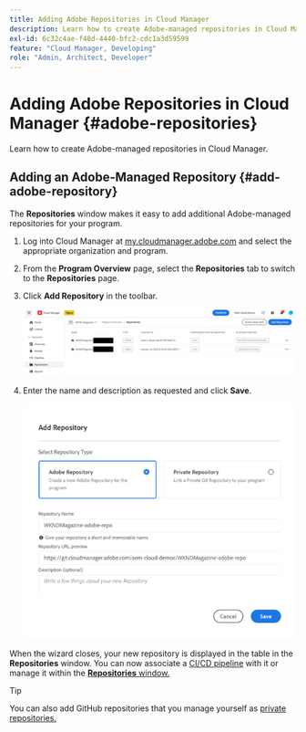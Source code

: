 ```yaml
---
title: Adding Adobe Repositories in Cloud Manager
description: Learn how to create Adobe-managed repositories in Cloud Manager.
exl-id: 6c32c4ae-f48d-4440-bfc2-cdc1a3d59599
feature: "Cloud Manager, Developing"
role: "Admin, Architect, Developer"
---
```

# Adding Adobe Repositories in Cloud Manager {#adobe-repositories}

Learn how to create Adobe-managed repositories in Cloud Manager.

## Adding an Adobe-Managed Repository {#add-adobe-repository}

The **Repositories** window makes it easy to add additional Adobe-managed repositories for your program.

1. Log into Cloud Manager at [my.cloudmanager.adobe.com](https://my.cloudmanager.adobe.com/) and select the appropriate organization and program.

1. From the **Program Overview** page, select the **Repositories** tab to switch to the **Repositories** page.

1. Click **Add Repository** in the toolbar.

   ![Add repository button](assets/add-repository.png)
  
1. Enter the name and description as requested and click **Save**.

   ![Add Repository dialog](assets/add-adobe-repository.png)

When the wizard closes, your new repository is displayed in the table in the **Repositories** window. You can now associate a [CI/CD pipeline](/help/implementing/cloud-manager/configuring-pipelines/introduction-ci-cd-pipelines.md) with it or manage it within the [**Repositories** window.](managing-repositories.md)

>[!TIP]
>
>You can also add GitHub repositories that you manage yourself as [private repositories.](private-repositories.md)
